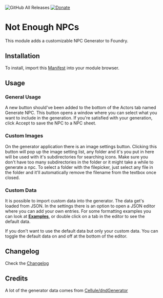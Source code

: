 ![GitHub All Releases](https://img.shields.io/github/downloads/ardittristan/VTTNPCGen/total)
[![Donate](https://img.shields.io/badge/Donate-PayPal-Green.svg)](https://www.paypal.com/cgi-bin/webscr?cmd=_s-xclick&hosted_button_id=TF3LJHWV9U7HN)

# Not Enough NPCs

This module adds a customizable NPC Generator to Foundry.

## Installation

To install, import this [Manifest](https://raw.githubusercontent.com/ardittristan/VTTNPCGen/master/module.json) into your module browser.

## Usage

### General Usage

A new button should've been added to the bottom of the Actors tab named Generate NPC. This button opens a window where you can select what you want to include in the generation. If you're satisfied with your generation, click Accept to save the NPC to a NPC sheet.

### Custom Images

On the generator application there is an image settings button. Clicking this button will pop up the image setting list, any folder and it's you put in here will be used with it's subdirectories for searching icons. Make sure you don't have too many subdirectories in the folder or it might take a while to generate a npc. To select a folder with the filepicker, just select any file in the folder and it'll automatically remove the filename from the textbox once closed.

### Custom Data

It is possible to import custom data into the generator. The data get's loaded from JSON. In the settings there is an option to open a JSON editor where you can add your own entries. For some formatting examples you can look at [__Examples__](https://github.com/ardittristan/VTTNPCGen/blob/master/examples.md), or double click on a tab in the editor to see the default data.

If you don't want to use the default data but only your custom data. You can toggle the default data on and off at the bottom of the editor.

## Changelog

Check the [Changelog](https://github.com/ardittristan/VTTNPCGen/blob/master/CHANGELOG.md)

## Credits

A lot of the generator data comes from [Cellule/dndGenerator](https://github.com/Cellule/dndGenerator)
